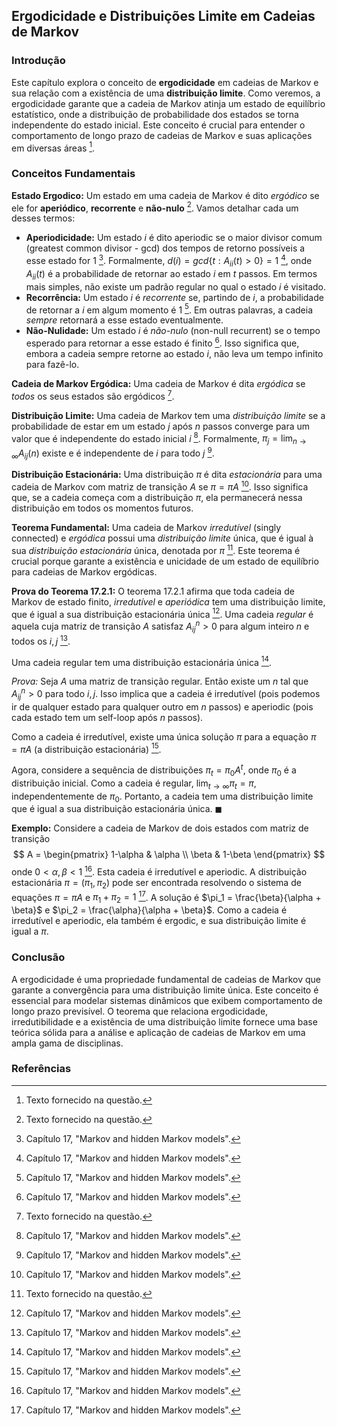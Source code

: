 ## Ergodicidade e Distribuições Limite em Cadeias de Markov

### Introdução
Este capítulo explora o conceito de **ergodicidade** em cadeias de Markov e sua relação com a existência de uma **distribuição limite**. Como veremos, a ergodicidade garante que a cadeia de Markov atinja um estado de equilíbrio estatístico, onde a distribuição de probabilidade dos estados se torna independente do estado inicial. Este conceito é crucial para entender o comportamento de longo prazo de cadeias de Markov e suas aplicações em diversas áreas [^1].

### Conceitos Fundamentais

**Estado Ergodico:** Um estado em uma cadeia de Markov é dito *ergódico* se ele for **aperiódico**, **recorrente** e **não-nulo** [^1]. Vamos detalhar cada um desses termos:
*   **Aperiodicidade:** Um estado *i* é dito aperiodic se o maior divisor comum (greatest common divisor - gcd) dos tempos de retorno possíveis a esse estado for 1 [^598]. Formalmente, $d(i) = gcd\{t: A_{ii}(t) > 0\} = 1$ [^598], onde $A_{ii}(t)$ é a probabilidade de retornar ao estado *i* em *t* passos. Em termos mais simples, não existe um padrão regular no qual o estado *i* é visitado.
*   **Recorrência:** Um estado *i* é *recorrente* se, partindo de *i*, a probabilidade de retornar a *i* em algum momento é 1 [^599]. Em outras palavras, a cadeia *sempre* retornará a esse estado eventualmente.
*   **Não-Nulidade:** Um estado *i* é *não-nulo* (non-null recurrent) se o tempo esperado para retornar a esse estado é finito [^599]. Isso significa que, embora a cadeia sempre retorne ao estado *i*, não leva um tempo infinito para fazê-lo.

**Cadeia de Markov Ergódica:** Uma cadeia de Markov é dita *ergódica* se *todos* os seus estados são ergódicos [^1].

**Distribuição Limite:** Uma cadeia de Markov tem uma *distribuição limite* se a probabilidade de estar em um estado *j* após *n* passos converge para um valor que é independente do estado inicial *i* [^598]. Formalmente, $\pi_j = \lim_{n \to \infty} A_{ij}(n)$ existe e é independente de *i* para todo *j* [^598].

**Distribuição Estacionária:** Uma distribuição $\pi$ é dita *estacionária* para uma cadeia de Markov com matriz de transição $A$ se $\pi = \pi A$ [^597]. Isso significa que, se a cadeia começa com a distribuição $\pi$, ela permanecerá nessa distribuição em todos os momentos futuros.

**Teorema Fundamental:** Uma cadeia de Markov *irredutível* (singly connected) e *ergódica* possui uma *distribuição limite* única, que é igual à sua *distribuição estacionária* única, denotada por $\pi$ [^1]. Este teorema é crucial porque garante a existência e unicidade de um estado de equilíbrio para cadeias de Markov ergódicas.

**Prova do Teorema 17.2.1:**
O teorema 17.2.1 afirma que toda cadeia de Markov de estado finito, *irredutível* e *aperiódica* tem uma distribuição limite, que é igual a sua distribuição estacionária única [^598]. Uma cadeia *regular* é aquela cuja matriz de transição $A$ satisfaz $A^n_{ij} > 0$ para algum inteiro $n$ e todos os $i, j$ [^598].

Uma cadeia regular tem uma distribuição estacionária única [^598].

*Prova:*
Seja $A$ uma matriz de transição regular. Então existe um $n$ tal que $A^n_{ij} > 0$ para todo $i, j$. Isso implica que a cadeia é irredutível (pois podemos ir de qualquer estado para qualquer outro em $n$ passos) e aperiodic (pois cada estado tem um self-loop após $n$ passos).

Como a cadeia é irredutível, existe uma única solução $\pi$ para a equação $\pi = \pi A$ (a distribuição estacionária) [^597].

Agora, considere a sequência de distribuições $\pi_t = \pi_0 A^t$, onde $\pi_0$ é a distribuição inicial. Como a cadeia é regular, $\lim_{t \to \infty} \pi_t = \pi$, independentemente de $\pi_0$. Portanto, a cadeia tem uma distribuição limite que é igual a sua distribuição estacionária única. $\blacksquare$

**Exemplo:**
Considere a cadeia de Markov de dois estados com matriz de transição
$$
A = \begin{pmatrix}
1-\alpha & \alpha \\
\beta & 1-\beta
\end{pmatrix}
$$
onde $0 < \alpha, \beta < 1$ [^590]. Esta cadeia é irredutível e aperiodic. A distribuição estacionária $\pi = (\pi_1, \pi_2)$ pode ser encontrada resolvendo o sistema de equações $\pi = \pi A$ e $\pi_1 + \pi_2 = 1$ [^597]. A solução é $\pi_1 = \frac{\beta}{\alpha + \beta}$ e $\pi_2 = \frac{\alpha}{\alpha + \beta}$. Como a cadeia é irredutível e aperiodic, ela também é ergodic, e sua distribuição limite é igual a $\pi$.

### Conclusão
A ergodicidade é uma propriedade fundamental de cadeias de Markov que garante a convergência para uma distribuição limite única. Este conceito é essencial para modelar sistemas dinâmicos que exibem comportamento de longo prazo previsível. O teorema que relaciona ergodicidade, irredutibilidade e a existência de uma distribuição limite fornece uma base teórica sólida para a análise e aplicação de cadeias de Markov em uma ampla gama de disciplinas.

### Referências
[^1]: Texto fornecido na questão.
[^590]: Capítulo 17, "Markov and hidden Markov models".
[^597]: Capítulo 17, "Markov and hidden Markov models".
[^598]: Capítulo 17, "Markov and hidden Markov models".
[^599]: Capítulo 17, "Markov and hidden Markov models".
<!-- END -->